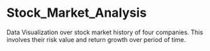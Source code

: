 # Stock_Market_Analysis
Data Visualization over stock market history of four companies. This involves their risk value and return growth over period of time.
